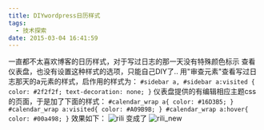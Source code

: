 ```yaml
---
title: DIYwordpress日历样式
tags:
  - 技术探索
date: 2015-03-04 16:41:59
---
```


一直都不太喜欢博客的日历样式，对于写过日志的那一天没有特殊颜色标示
查看仪表盘，也没有设置这种样式的选项，只能自己DIY了..
用"审查元素"查看写过日志那天的a元素的样式，启作用的样式为：
`
#sidebar a,
#sidebar a:visited {
	color: #2f2f2f;
	text-decoration: none;
}
`
仪表盘提供的有编辑相应主题css的页面，于是加了下面的样式：
`
#calendar_wrap a{
	color: #16D3B5;
}
#calendar_wrap a:visited{
	color: #A09B9B;
}
#calendar_wrap a:hover{
	color: #00a498;
}
`
效果如下：
![rili](http://182.92.214.184/wp-content/uploads/2015/03/rili.png)
变成了
![rili_new](http://182.92.214.184/wp-content/uploads/2015/03/rili_new.png)